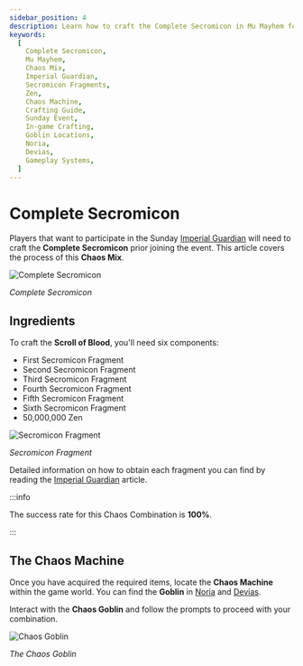 ```yaml
---
sidebar_position: 4
description: Learn how to craft the Complete Secromicon in Mu Mayhem for participation in the Sunday Imperial Guardian event. Explore the Chaos Mix process, including the required ingredients such as Secromicon Fragments and Zen. Obtain detailed information on acquiring each Secromicon Fragment and locate the Chaos Machine through the Chaos Goblin in Noria and Devias. Enhance your gameplay by mastering the crafting of the Complete Secromicon in Mu Mayhem.
keywords:
  [
    Complete Secromicon,
    Mu Mayhem,
    Chaos Mix,
    Imperial Guardian,
    Secromicon Fragments,
    Zen,
    Chaos Machine,
    Crafting Guide,
    Sunday Event,
    In-game Crafting,
    Goblin Locations,
    Noria,
    Devias,
    Gameplay Systems,
  ]
---
```


# Complete Secromicon

Players that want to participate in the Sunday [Imperial Guardian](/events/imperial-guardian) will need to craft the **Complete Secromicon** prior joining the event. This article covers the process of this **Chaos Mix**.

![Complete Secromicon](/img/items/invitations/complete-secromicon.png)

_Complete Secromicon_

## Ingredients

To craft the **Scroll of Blood**, you'll need six components:

- First Secromicon Fragment
- Second Secromicon Fragment
- Third Secromicon Fragment
- Fourth Secromicon Fragment
- Fifth Secromicon Fragment
- Sixth Secromicon Fragment
- 50,000,000 Zen

![Secromicon Fragment](/img/items/invitations/secromicon-fragment.png)

_Secromicon Fragment_

Detailed information on how to obtain each fragment you can find by reading the [Imperial Guardian](/events/imperial-guardian) article.

:::info

The success rate for this Chaos Combination is **100%**.

:::

## The Chaos Machine

Once you have acquired the required items, locate the **Chaos Machine** within the game world. You can find the **Goblin** in [Noria](/maps/noria) and [Devias](/maps/devias).

Interact with the **Chaos Goblin** and follow the prompts to proceed with your combination.

![Chaos Goblin](/img/crafting/chaos-goblin.png)

_The Chaos Goblin_
